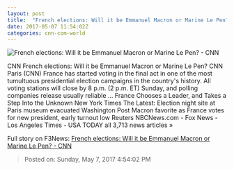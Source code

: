 ```yaml
---
layout: post
title:  "French elections: Will it be Emmanuel Macron or Marine Le Pen? - CNN"
date: 2017-05-07 11:54:02Z
categories: cnn-com-world
---
```


![French elections: Will it be Emmanuel Macron or Marine Le Pen? - CNN](http://i2.cdn.cnn.com/cnnnext/dam/assets/170507110631-french-voting-super-tease.jpg)

CNN French elections: Will it be Emmanuel Macron or Marine Le Pen? CNN Paris (CNN) France has started voting in the final act in one of the most tumultuous presidential election campaigns in the country's history. All voting stations will close by 8 p.m. (2 p.m. ET) Sunday, and polling companies release usually reliable ... France Chooses a Leader, and Takes a Step Into the Unknown New York Times The Latest: Election night site at Paris museum evacuated Washington Post Macron favorite as France votes for new president, early turnout low Reuters NBCNews.com - Fox News - Los Angeles Times - USA TODAY all 3,713 news articles »


Full story on F3News: [French elections: Will it be Emmanuel Macron or Marine Le Pen? - CNN](http://www.f3nws.com/n/EyTFVF)

> Posted on: Sunday, May 7, 2017 4:54:02 PM
